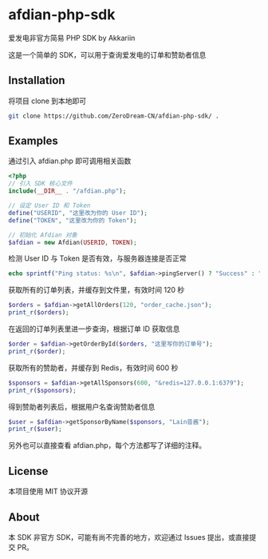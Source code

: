 # afdian-php-sdk
爱发电非官方简易 PHP SDK by Akkariin

这是一个简单的 SDK，可以用于查询爱发电的订单和赞助者信息

## Installation
将项目 clone 到本地即可
```bash
git clone https://github.com/ZeroDream-CN/afdian-php-sdk/ .
```

## Examples
通过引入 afdian.php 即可调用相关函数
```php
<?php
// 引入 SDK 核心文件
include(__DIR__ . "/afdian.php");

// 设定 User ID 和 Token
define("USERID", "这里改为你的 User ID");
define("TOKEN", "这里改为你的 Token");

// 初始化 Afdian 对象
$afdian = new Afdian(USERID, TOKEN);
```
检测 User ID 与 Token 是否有效，与服务器连接是否正常
```php
echo sprintf("Ping status: %s\n", $afdian->pingServer() ? "Success" : "Failed");
```
获取所有的订单列表，并缓存到文件里，有效时间 120 秒
```php
$orders = $afdian->getAllOrders(120, "order_cache.json");
print_r($orders);
```
在返回的订单列表里进一步查询，根据订单 ID 获取信息
```php
$order = $afdian->getOrderById($orders, "这里写你的订单号");
print_r($order);
```
获取所有的赞助者，并缓存到 Redis，有效时间 600 秒
```php
$sponsors = $afdian->getAllSponsors(600, "&redis=127.0.0.1:6379");
print_r($sponsors);
```
得到赞助者列表后，根据用户名查询赞助者信息
```php
$user = $afdian->getSponsorByName($sponsors, "Lain音酱");
print_r($user);
```
另外也可以直接查看 afdian.php，每个方法都写了详细的注释。

## License
本项目使用 MIT 协议开源

## About
本 SDK 非官方 SDK，可能有尚不完善的地方，欢迎通过 Issues 提出，或直接提交 PR。
